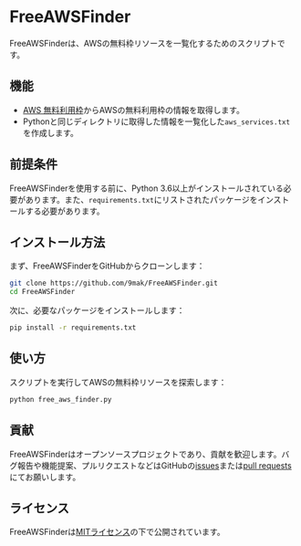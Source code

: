 
# FreeAWSFinder

FreeAWSFinderは、AWSの無料枠リソースを一覧化するためのスクリプトです。

## 機能

- [AWS 無料利用枠](https://aws.amazon.com/jp/free/)からAWSの無料利用枠の情報を取得します。
- Pythonと同じディレクトリに取得した情報を一覧化した`aws_services.txt`を作成します。

## 前提条件

FreeAWSFinderを使用する前に、Python 3.6以上がインストールされている必要があります。また、`requirements.txt`にリストされたパッケージをインストールする必要があります。

## インストール方法

まず、FreeAWSFinderをGitHubからクローンします：

```bash
git clone https://github.com/9mak/FreeAWSFinder.git
cd FreeAWSFinder
```

次に、必要なパッケージをインストールします：

```bash
pip install -r requirements.txt
```

## 使い方

スクリプトを実行してAWSの無料枠リソースを探索します：

```bash
python free_aws_finder.py
```

## 貢献

FreeAWSFinderはオープンソースプロジェクトであり、貢献を歓迎します。バグ報告や機能提案、プルリクエストなどはGitHubの[issues](https://github.com/9mak/FreeAWSFinder/issues)または[pull requests](https://github.com/9mak/FreeAWSFinder/pulls)にてお願いします。

## ライセンス

FreeAWSFinderは[MITライセンス](LICENSE)の下で公開されています。
